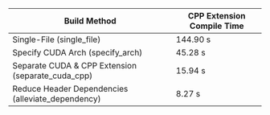 | Build Method                                 | CPP Extension Compile Time |
| -------------------------------------------- | -------------------------- |
| Single-File (single_file)                    | 144.90 s                   |
| Specify CUDA Arch (specify_arch)            | 45.28 s                    |
| Separate CUDA & CPP Extension (separate_cuda_cpp) | 15.94 s                    |
| Reduce Header Dependencies (alleviate_dependency)  | 8.27 s                     |
